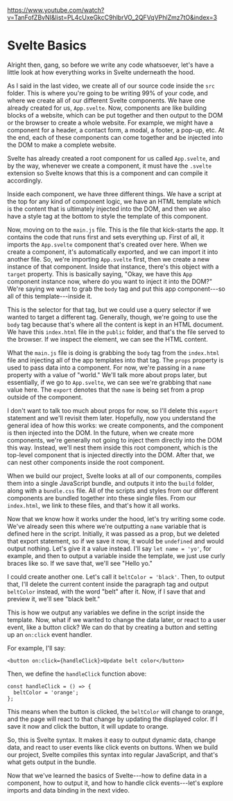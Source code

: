 https://www.youtube.com/watch?v=TanFofZBvNI&list=PL4cUxeGkcC9hlbrVO_2QFVqVPhlZmz7tO&index=3

# Svelte Basics

Alright then, gang, so before we write any code whatsoever, let's have a
little look at how everything works in Svelte underneath the hood.

As I said in the last video, we create all of our source code inside the
`src` folder. This is where you're going to be writing 99% of your code,
and where we create all of our different Svelte components. We have one
already created for us, `App.svelte`. Now, components are like building
blocks of a website, which can be put together and then output to the
DOM or the browser to create a whole website. For example, we might have
a component for a header, a contact form, a modal, a footer, a pop-up,
etc. At the end, each of these components can come together and be
injected into the DOM to make a complete website.

Svelte has already created a root component for us called `App.svelte`,
and by the way, whenever we create a component, it must have the
`.svelte` extension so Svelte knows that this is a component and can
compile it accordingly.

Inside each component, we have three different things. We have a script
at the top for any kind of component logic, we have an HTML template
which is the content that is ultimately injected into the DOM, and then
we also have a style tag at the bottom to style the template of this
component.

Now, moving on to the `main.js` file. This is the file that kick-starts
the app. It contains the code that runs first and sets everything up.
First of all, it imports the `App.svelte` component that's created over
here. When we create a component, it's automatically exported, and we
can import it into another file. So, we're importing `App.svelte` first,
then we create a new instance of that component. Inside that instance,
there's this object with a `target` property. This is basically saying,
"Okay, we have this `App` component instance now, where do you want to
inject it into the DOM?" We're saying we want to grab the `body` tag and
put this app component---so all of this template---inside it.

This is the selector for that tag, but we could use a query selector if
we wanted to target a different tag. Generally, though, we're going to
use the `body` tag because that's where all the content is kept in an
HTML document. We have this `index.html` file in the `public` folder,
and that's the file served to the browser. If we inspect the element, we
can see the HTML content.

What the `main.js` file is doing is grabbing the `body` tag from the
`index.html` file and injecting all of the app templates into that tag.
The `props` property is used to pass data into a component. For now,
we're passing in a `name` property with a value of "world." We'll talk
more about props later, but essentially, if we go to `App.svelte`, we
can see we're grabbing that `name` value here. The `export` denotes that
the `name` is being set from a prop outside of the component.

I don't want to talk too much about props for now, so I'll delete this
`export` statement and we'll revisit them later. Hopefully, now you
understand the general idea of how this works: we create components, and
the component is then injected into the DOM. In the future, when we
create more components, we're generally not going to inject them
directly into the DOM this way. Instead, we'll nest them inside this
root component, which is the top-level component that is injected
directly into the DOM. After that, we can nest other components inside
the root component.

When we build our project, Svelte looks at all of our components,
compiles them into a single JavaScript bundle, and outputs it into the
`build` folder, along with a `bundle.css` file. All of the scripts and
styles from our different components are bundled together into these
single files. From our `index.html`, we link to these files, and that's
how it all works.

Now that we know how it works under the hood, let's try writing some
code. We've already seen this where we're outputting a `name` variable
that is defined here in the script. Initially, it was passed as a prop,
but we deleted that export statement, so if we save it now, it would be
`undefined` and would output nothing. Let's give it a value instead.
I'll say `let name = 'yo'`, for example, and then to output a variable
inside the template, we just use curly braces like so. If we save that,
we'll see "Hello yo."

I could create another one. Let's call it `beltColor = 'black'`. Then,
to output that, I'll delete the current content inside the paragraph tag
and output `beltColor` instead, with the word "belt" after it. Now, if I
save that and preview it, we'll see "black belt."

This is how we output any variables we define in the script inside the
template. Now, what if we wanted to change the data later, or react to a
user event, like a button click? We can do that by creating a button and
setting up an `on:click` event handler.

For example, I'll say:

    <button on:click={handleClick}>Update belt color</button>

Then, we define the `handleClick` function above:

    const handleClick = () => {
      beltColor = 'orange';
    };

This means when the button is clicked, the `beltColor` will change to
orange, and the page will react to that change by updating the displayed
color. If I save it now and click the button, it will update to orange.

So, this is Svelte syntax. It makes it easy to output dynamic data,
change data, and react to user events like click events on buttons. When
we build our project, Svelte compiles this syntax into regular
JavaScript, and that's what gets output in the bundle.

Now that we've learned the basics of Svelte---how to define data in a
component, how to output it, and how to handle click events---let's
explore imports and data binding in the next video.
